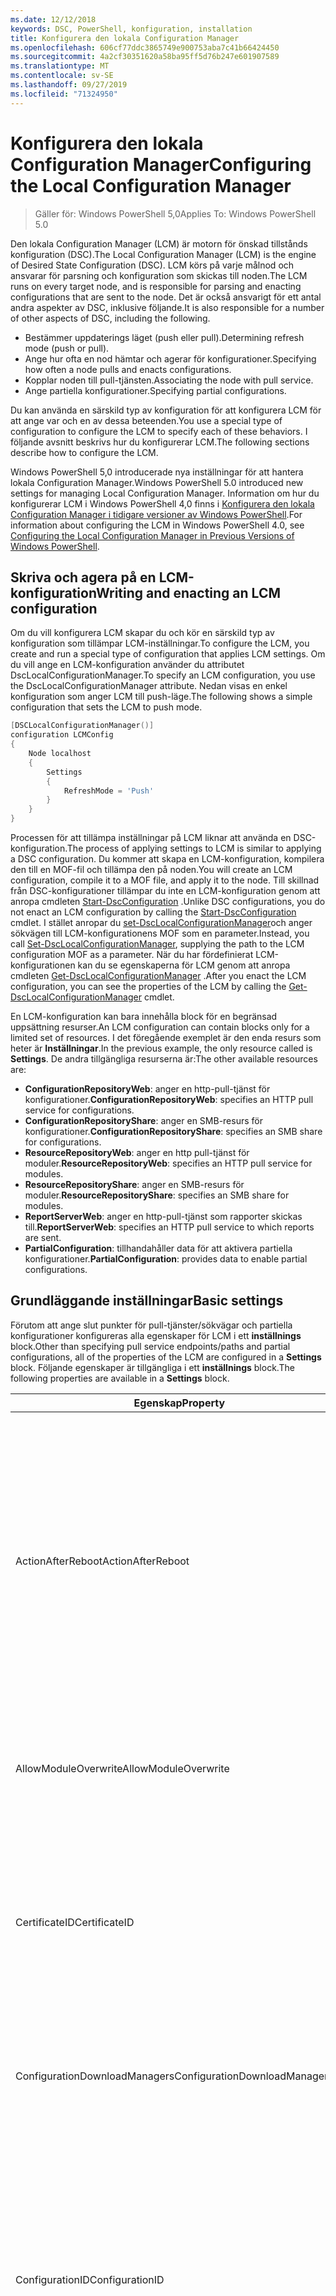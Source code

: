 ```yaml
---
ms.date: 12/12/2018
keywords: DSC, PowerShell, konfiguration, installation
title: Konfigurera den lokala Configuration Manager
ms.openlocfilehash: 606cf77ddc3865749e900753aba7c41b66424450
ms.sourcegitcommit: 4a2cf30351620a58ba95ff5d76b247e601907589
ms.translationtype: MT
ms.contentlocale: sv-SE
ms.lasthandoff: 09/27/2019
ms.locfileid: "71324950"
---
```

# <a name="configuring-the-local-configuration-manager"></a><span data-ttu-id="8f32c-103">Konfigurera den lokala Configuration Manager</span><span class="sxs-lookup"><span data-stu-id="8f32c-103">Configuring the Local Configuration Manager</span></span>

> <span data-ttu-id="8f32c-104">Gäller för: Windows PowerShell 5,0</span><span class="sxs-lookup"><span data-stu-id="8f32c-104">Applies To: Windows PowerShell 5.0</span></span>

<span data-ttu-id="8f32c-105">Den lokala Configuration Manager (LCM) är motorn för önskad tillstånds konfiguration (DSC).</span><span class="sxs-lookup"><span data-stu-id="8f32c-105">The Local Configuration Manager (LCM) is the engine of Desired State Configuration (DSC).</span></span>
<span data-ttu-id="8f32c-106">LCM körs på varje målnod och ansvarar för parsning och konfiguration som skickas till noden.</span><span class="sxs-lookup"><span data-stu-id="8f32c-106">The LCM runs on every target node, and is responsible for parsing and enacting configurations that are sent to the node.</span></span>
<span data-ttu-id="8f32c-107">Det är också ansvarigt för ett antal andra aspekter av DSC, inklusive följande.</span><span class="sxs-lookup"><span data-stu-id="8f32c-107">It is also responsible for a number of other aspects of DSC, including the following.</span></span>

- <span data-ttu-id="8f32c-108">Bestämmer uppdaterings läget (push eller pull).</span><span class="sxs-lookup"><span data-stu-id="8f32c-108">Determining refresh mode (push or pull).</span></span>
- <span data-ttu-id="8f32c-109">Ange hur ofta en nod hämtar och agerar för konfigurationer.</span><span class="sxs-lookup"><span data-stu-id="8f32c-109">Specifying how often a node pulls and enacts configurations.</span></span>
- <span data-ttu-id="8f32c-110">Kopplar noden till pull-tjänsten.</span><span class="sxs-lookup"><span data-stu-id="8f32c-110">Associating the node with pull service.</span></span>
- <span data-ttu-id="8f32c-111">Ange partiella konfigurationer.</span><span class="sxs-lookup"><span data-stu-id="8f32c-111">Specifying partial configurations.</span></span>

<span data-ttu-id="8f32c-112">Du kan använda en särskild typ av konfiguration för att konfigurera LCM för att ange var och en av dessa beteenden.</span><span class="sxs-lookup"><span data-stu-id="8f32c-112">You use a special type of configuration to configure the LCM to specify each of these behaviors.</span></span>
<span data-ttu-id="8f32c-113">I följande avsnitt beskrivs hur du konfigurerar LCM.</span><span class="sxs-lookup"><span data-stu-id="8f32c-113">The following sections describe how to configure the LCM.</span></span>

<span data-ttu-id="8f32c-114">Windows PowerShell 5,0 introducerade nya inställningar för att hantera lokala Configuration Manager.</span><span class="sxs-lookup"><span data-stu-id="8f32c-114">Windows PowerShell 5.0 introduced new settings for managing Local Configuration Manager.</span></span>
<span data-ttu-id="8f32c-115">Information om hur du konfigurerar LCM i Windows PowerShell 4,0 finns i [Konfigurera den lokala Configuration Manager i tidigare versioner av Windows PowerShell](metaconfig4.md).</span><span class="sxs-lookup"><span data-stu-id="8f32c-115">For information about configuring the LCM in Windows PowerShell 4.0, see [Configuring the Local Configuration Manager in Previous Versions of Windows PowerShell](metaconfig4.md).</span></span>

## <a name="writing-and-enacting-an-lcm-configuration"></a><span data-ttu-id="8f32c-116">Skriva och agera på en LCM-konfiguration</span><span class="sxs-lookup"><span data-stu-id="8f32c-116">Writing and enacting an LCM configuration</span></span>

<span data-ttu-id="8f32c-117">Om du vill konfigurera LCM skapar du och kör en särskild typ av konfiguration som tillämpar LCM-inställningar.</span><span class="sxs-lookup"><span data-stu-id="8f32c-117">To configure the LCM, you create and run a special type of configuration that applies LCM settings.</span></span>
<span data-ttu-id="8f32c-118">Om du vill ange en LCM-konfiguration använder du attributet DscLocalConfigurationManager.</span><span class="sxs-lookup"><span data-stu-id="8f32c-118">To specify an LCM configuration, you use the DscLocalConfigurationManager attribute.</span></span>
<span data-ttu-id="8f32c-119">Nedan visas en enkel konfiguration som anger LCM till push-läge.</span><span class="sxs-lookup"><span data-stu-id="8f32c-119">The following shows a simple configuration that sets the LCM to push mode.</span></span>

```powershell
[DSCLocalConfigurationManager()]
configuration LCMConfig
{
    Node localhost
    {
        Settings
        {
            RefreshMode = 'Push'
        }
    }
}
```

<span data-ttu-id="8f32c-120">Processen för att tillämpa inställningar på LCM liknar att använda en DSC-konfiguration.</span><span class="sxs-lookup"><span data-stu-id="8f32c-120">The process of applying settings to LCM is similar to applying a DSC configuration.</span></span>
<span data-ttu-id="8f32c-121">Du kommer att skapa en LCM-konfiguration, kompilera den till en MOF-fil och tillämpa den på noden.</span><span class="sxs-lookup"><span data-stu-id="8f32c-121">You will create an LCM configuration, compile it to a MOF file, and apply it to the node.</span></span>
<span data-ttu-id="8f32c-122">Till skillnad från DSC-konfigurationer tillämpar du inte en LCM-konfiguration genom att anropa cmdleten [Start-DscConfiguration](/powershell/module/psdesiredstateconfiguration/start-dscconfiguration) .</span><span class="sxs-lookup"><span data-stu-id="8f32c-122">Unlike DSC configurations, you do not enact an LCM configuration by calling the [Start-DscConfiguration](/powershell/module/psdesiredstateconfiguration/start-dscconfiguration) cmdlet.</span></span>
<span data-ttu-id="8f32c-123">I stället anropar du [set-DscLocalConfigurationManager](/powershell/module/PSDesiredStateConfiguration/Set-DscLocalConfigurationManager)och anger sökvägen till LCM-konfigurationens MOF som en parameter.</span><span class="sxs-lookup"><span data-stu-id="8f32c-123">Instead, you call [Set-DscLocalConfigurationManager](/powershell/module/PSDesiredStateConfiguration/Set-DscLocalConfigurationManager), supplying the path to the LCM configuration MOF as a parameter.</span></span>
<span data-ttu-id="8f32c-124">När du har fördefinierat LCM-konfigurationen kan du se egenskaperna för LCM genom att anropa cmdleten [Get-DscLocalConfigurationManager](/powershell/module/PSDesiredStateConfiguration/Get-DscLocalConfigurationManager) .</span><span class="sxs-lookup"><span data-stu-id="8f32c-124">After you enact the LCM configuration, you can see the properties of the LCM by calling the [Get-DscLocalConfigurationManager](/powershell/module/PSDesiredStateConfiguration/Get-DscLocalConfigurationManager) cmdlet.</span></span>

<span data-ttu-id="8f32c-125">En LCM-konfiguration kan bara innehålla block för en begränsad uppsättning resurser.</span><span class="sxs-lookup"><span data-stu-id="8f32c-125">An LCM configuration can contain blocks only for a limited set of resources.</span></span>
<span data-ttu-id="8f32c-126">I det föregående exemplet är den enda resurs som heter är **Inställningar**.</span><span class="sxs-lookup"><span data-stu-id="8f32c-126">In the previous example, the only resource called is **Settings**.</span></span>
<span data-ttu-id="8f32c-127">De andra tillgängliga resurserna är:</span><span class="sxs-lookup"><span data-stu-id="8f32c-127">The other available resources are:</span></span>

* <span data-ttu-id="8f32c-128">**ConfigurationRepositoryWeb**: anger en http-pull-tjänst för konfigurationer.</span><span class="sxs-lookup"><span data-stu-id="8f32c-128">**ConfigurationRepositoryWeb**: specifies an HTTP pull service for configurations.</span></span>
* <span data-ttu-id="8f32c-129">**ConfigurationRepositoryShare**: anger en SMB-resurs för konfigurationer.</span><span class="sxs-lookup"><span data-stu-id="8f32c-129">**ConfigurationRepositoryShare**: specifies an SMB share for configurations.</span></span>
* <span data-ttu-id="8f32c-130">**ResourceRepositoryWeb**: anger en http pull-tjänst för moduler.</span><span class="sxs-lookup"><span data-stu-id="8f32c-130">**ResourceRepositoryWeb**: specifies an HTTP pull service for modules.</span></span>
* <span data-ttu-id="8f32c-131">**ResourceRepositoryShare**: anger en SMB-resurs för moduler.</span><span class="sxs-lookup"><span data-stu-id="8f32c-131">**ResourceRepositoryShare**: specifies an SMB share for modules.</span></span>
* <span data-ttu-id="8f32c-132">**ReportServerWeb**: anger en http-pull-tjänst som rapporter skickas till.</span><span class="sxs-lookup"><span data-stu-id="8f32c-132">**ReportServerWeb**: specifies an HTTP pull service to which reports are sent.</span></span>
* <span data-ttu-id="8f32c-133">**PartialConfiguration**: tillhandahåller data för att aktivera partiella konfigurationer.</span><span class="sxs-lookup"><span data-stu-id="8f32c-133">**PartialConfiguration**: provides data to enable partial configurations.</span></span>

## <a name="basic-settings"></a><span data-ttu-id="8f32c-134">Grundläggande inställningar</span><span class="sxs-lookup"><span data-stu-id="8f32c-134">Basic settings</span></span>

<span data-ttu-id="8f32c-135">Förutom att ange slut punkter för pull-tjänster/sökvägar och partiella konfigurationer konfigureras alla egenskaper för LCM i ett **inställnings** block.</span><span class="sxs-lookup"><span data-stu-id="8f32c-135">Other than specifying pull service endpoints/paths and partial configurations, all of the properties of the LCM are configured in a **Settings** block.</span></span>
<span data-ttu-id="8f32c-136">Följande egenskaper är tillgängliga i ett **inställnings** block.</span><span class="sxs-lookup"><span data-stu-id="8f32c-136">The following properties are available in a **Settings** block.</span></span>

|  <span data-ttu-id="8f32c-137">Egenskap</span><span class="sxs-lookup"><span data-stu-id="8f32c-137">Property</span></span>  |  <span data-ttu-id="8f32c-138">Type</span><span class="sxs-lookup"><span data-stu-id="8f32c-138">Type</span></span>  |  <span data-ttu-id="8f32c-139">Beskrivning</span><span class="sxs-lookup"><span data-stu-id="8f32c-139">Description</span></span>   |
|----------- |------- |--------------- |
| <span data-ttu-id="8f32c-140">ActionAfterReboot</span><span class="sxs-lookup"><span data-stu-id="8f32c-140">ActionAfterReboot</span></span>| <span data-ttu-id="8f32c-141">sträng</span><span class="sxs-lookup"><span data-stu-id="8f32c-141">string</span></span>| <span data-ttu-id="8f32c-142">Anger vad som händer efter en omstart under tillämpning av en konfiguration.</span><span class="sxs-lookup"><span data-stu-id="8f32c-142">Specifies what happens after a reboot during the application of a configuration.</span></span> <span data-ttu-id="8f32c-143">De möjliga värdena är __"ContinueConfiguration"__ och __"StopConfiguration"__ .</span><span class="sxs-lookup"><span data-stu-id="8f32c-143">The possible values are __"ContinueConfiguration"__ and __"StopConfiguration"__.</span></span> <ul><li> <span data-ttu-id="8f32c-144">__ContinueConfiguration__: Fortsätt att använda den aktuella konfigurationen efter omstart av datorn.</span><span class="sxs-lookup"><span data-stu-id="8f32c-144">__ContinueConfiguration__: Continue applying the current configuration after machine reboot.</span></span> <span data-ttu-id="8f32c-145">Detta är standardvärdet</span><span class="sxs-lookup"><span data-stu-id="8f32c-145">This is the default value</span></span></li><li><span data-ttu-id="8f32c-146">__StopConfiguration__: Stoppa den aktuella konfigurationen efter omstart av datorn.</span><span class="sxs-lookup"><span data-stu-id="8f32c-146">__StopConfiguration__: Stop the current configuration after machine reboot.</span></span></li></ul>|
| <span data-ttu-id="8f32c-147">AllowModuleOverwrite</span><span class="sxs-lookup"><span data-stu-id="8f32c-147">AllowModuleOverwrite</span></span>| <span data-ttu-id="8f32c-148">booleska</span><span class="sxs-lookup"><span data-stu-id="8f32c-148">bool</span></span>| <span data-ttu-id="8f32c-149">__$True__ om nya konfigurationer som hämtats från pull-tjänsten tillåts skriva över de gamla på målnoden.</span><span class="sxs-lookup"><span data-stu-id="8f32c-149">__$TRUE__ if new configurations downloaded from the pull service are allowed to overwrite the old ones on the target node.</span></span> <span data-ttu-id="8f32c-150">Annars $FALSE.</span><span class="sxs-lookup"><span data-stu-id="8f32c-150">Otherwise, $FALSE.</span></span>|
| <span data-ttu-id="8f32c-151">CertificateID</span><span class="sxs-lookup"><span data-stu-id="8f32c-151">CertificateID</span></span>| <span data-ttu-id="8f32c-152">sträng</span><span class="sxs-lookup"><span data-stu-id="8f32c-152">string</span></span>| <span data-ttu-id="8f32c-153">Tumavtryck för ett certifikat som används för att skydda autentiseringsuppgifter som skickas i en konfiguration.</span><span class="sxs-lookup"><span data-stu-id="8f32c-153">The thumbprint of a certificate used to secure credentials passed in a configuration.</span></span> <span data-ttu-id="8f32c-154">Mer information finns i [vill du skydda autentiseringsuppgifter i Windows PowerShell Desired State Configuration](https://blogs.msdn.com/b/powershell/archive/2014/01/31/want-to-secure-credentials-in-windows-powershell-desired-state-configuration.aspx)?.</span><span class="sxs-lookup"><span data-stu-id="8f32c-154">For more information see [Want to secure credentials in Windows PowerShell Desired State Configuration](https://blogs.msdn.com/b/powershell/archive/2014/01/31/want-to-secure-credentials-in-windows-powershell-desired-state-configuration.aspx)?.</span></span> <br> <span data-ttu-id="8f32c-155">__Obs!__ detta hanteras automatiskt om du använder Azure Automation DSC-pull.</span><span class="sxs-lookup"><span data-stu-id="8f32c-155">__Note:__ this is managed automatically if using Azure Automation DSC pull service.</span></span>|
| <span data-ttu-id="8f32c-156">ConfigurationDownloadManagers</span><span class="sxs-lookup"><span data-stu-id="8f32c-156">ConfigurationDownloadManagers</span></span>| <span data-ttu-id="8f32c-157">CimInstance []</span><span class="sxs-lookup"><span data-stu-id="8f32c-157">CimInstance[]</span></span>| <span data-ttu-id="8f32c-158">Föråldrad.</span><span class="sxs-lookup"><span data-stu-id="8f32c-158">Obsolete.</span></span> <span data-ttu-id="8f32c-159">Använd __ConfigurationRepositoryWeb__ -och __ConfigurationRepositoryShare__ -block för att definiera slut punkter för konfigurations-pull-tjänster.</span><span class="sxs-lookup"><span data-stu-id="8f32c-159">Use __ConfigurationRepositoryWeb__ and __ConfigurationRepositoryShare__ blocks to define configuration pull service endpoints.</span></span>|
| <span data-ttu-id="8f32c-160">ConfigurationID</span><span class="sxs-lookup"><span data-stu-id="8f32c-160">ConfigurationID</span></span>| <span data-ttu-id="8f32c-161">sträng</span><span class="sxs-lookup"><span data-stu-id="8f32c-161">string</span></span>| <span data-ttu-id="8f32c-162">För bakåtkompatibilitet med äldre hämtnings tjänst versioner.</span><span class="sxs-lookup"><span data-stu-id="8f32c-162">For backwards compatibility with older pull service versions.</span></span> <span data-ttu-id="8f32c-163">Ett GUID som identifierar konfigurations filen som ska hämtas från en pull-tjänst.</span><span class="sxs-lookup"><span data-stu-id="8f32c-163">A GUID that identifies the configuration file to get from a pull service.</span></span> <span data-ttu-id="8f32c-164">Noden hämtar konfigurationer i pull-tjänsten om namnet på konfigurations-MOF: en heter ConfigurationID. mof.</span><span class="sxs-lookup"><span data-stu-id="8f32c-164">The node will pull configurations on the pull service if the name of the configuration MOF is named ConfigurationID.mof.</span></span><br> <span data-ttu-id="8f32c-165">__Obs:__ Om du ställer in den här egenskapen fungerar inte att registrera noden med en pull-tjänst genom att använda __RegistrationKey__ .</span><span class="sxs-lookup"><span data-stu-id="8f32c-165">__Note:__ If you set this property, registering the node with a pull service by using __RegistrationKey__ does not work.</span></span> <span data-ttu-id="8f32c-166">Mer information finns i [Konfigurera en pull-klient med konfigurations namn](../pull-server/pullClientConfigNames.md).</span><span class="sxs-lookup"><span data-stu-id="8f32c-166">For more information, see [Setting up a pull client with configuration names](../pull-server/pullClientConfigNames.md).</span></span>|
| <span data-ttu-id="8f32c-167">ConfigurationMode</span><span class="sxs-lookup"><span data-stu-id="8f32c-167">ConfigurationMode</span></span>| <span data-ttu-id="8f32c-168">sträng</span><span class="sxs-lookup"><span data-stu-id="8f32c-168">string</span></span> | <span data-ttu-id="8f32c-169">Anger hur LCM faktiskt tillämpar konfigurationen på målnoden.</span><span class="sxs-lookup"><span data-stu-id="8f32c-169">Specifies how the LCM actually applies the configuration to the target nodes.</span></span> <span data-ttu-id="8f32c-170">Möjliga värden är __"ApplyOnly"__ , __"ApplyAndMonitor"__ och __"ApplyAndAutoCorrect"__ .</span><span class="sxs-lookup"><span data-stu-id="8f32c-170">Possible values are __"ApplyOnly"__,__"ApplyAndMonitor"__, and __"ApplyAndAutoCorrect"__.</span></span> <ul><li><span data-ttu-id="8f32c-171">__ApplyOnly__: DSC tillämpar konfigurationen och gör ingenting ytterligare om inte en ny konfiguration skickas till målnoden eller när en ny konfiguration hämtas från en tjänst.</span><span class="sxs-lookup"><span data-stu-id="8f32c-171">__ApplyOnly__: DSC applies the configuration and does nothing further unless a new configuration is pushed to the target node or when a new configuration is pulled from a service.</span></span> <span data-ttu-id="8f32c-172">Efter första tillämpning av en ny konfiguration söker DSC inte efter avvikelse från ett tidigare konfigurerat tillstånd.</span><span class="sxs-lookup"><span data-stu-id="8f32c-172">After initial application of a new configuration, DSC does not check for drift from a previously configured state.</span></span> <span data-ttu-id="8f32c-173">Observera att DSC försöker tillämpa konfigurationen tills den har slutförts innan __ApplyOnly__ börjar gälla.</span><span class="sxs-lookup"><span data-stu-id="8f32c-173">Note that DSC will attempt to apply the configuration until it is successful before __ApplyOnly__ takes effect.</span></span> </li><li> <span data-ttu-id="8f32c-174">__ApplyAndMonitor__: Detta är standardvärdet.</span><span class="sxs-lookup"><span data-stu-id="8f32c-174">__ApplyAndMonitor__: This is the default value.</span></span> <span data-ttu-id="8f32c-175">LCM använder alla nya konfigurationer.</span><span class="sxs-lookup"><span data-stu-id="8f32c-175">The LCM applies any new configurations.</span></span> <span data-ttu-id="8f32c-176">Efter den första körningen av en ny konfiguration, om mål-noden går från det önskade läget, rapporterar DSC den avvikelsen i loggarna.</span><span class="sxs-lookup"><span data-stu-id="8f32c-176">After initial application of a new configuration, if the target node drifts from the desired state, DSC reports the discrepancy in logs.</span></span> <span data-ttu-id="8f32c-177">Observera att DSC försöker tillämpa konfigurationen tills den har slutförts innan __ApplyAndMonitor__ börjar gälla.</span><span class="sxs-lookup"><span data-stu-id="8f32c-177">Note that DSC will attempt to apply the configuration until it is successful before __ApplyAndMonitor__ takes effect.</span></span></li><li><span data-ttu-id="8f32c-178">__ApplyAndAutoCorrect__: DSC använder alla nya konfigurationer.</span><span class="sxs-lookup"><span data-stu-id="8f32c-178">__ApplyAndAutoCorrect__: DSC applies any new configurations.</span></span> <span data-ttu-id="8f32c-179">Efter den första tillämpningen av en ny konfiguration, om mål noden går från det önskade läget, rapporterar DSC den avvikelsen i loggarna och tillämpar sedan den aktuella konfigurationen igen.</span><span class="sxs-lookup"><span data-stu-id="8f32c-179">After initial application of a new configuration, if the target node drifts from the desired state, DSC reports the discrepancy in logs, and then re-applies the current configuration.</span></span></li></ul>|
| <span data-ttu-id="8f32c-180">ConfigurationModeFrequencyMins</span><span class="sxs-lookup"><span data-stu-id="8f32c-180">ConfigurationModeFrequencyMins</span></span>| <span data-ttu-id="8f32c-181">UInt32</span><span class="sxs-lookup"><span data-stu-id="8f32c-181">UInt32</span></span>| <span data-ttu-id="8f32c-182">Hur ofta, i minuter, är den aktuella konfigurationen markerad och tillämpas.</span><span class="sxs-lookup"><span data-stu-id="8f32c-182">How often, in minutes, the current configuration is checked and applied.</span></span> <span data-ttu-id="8f32c-183">Den här egenskapen ignoreras om egenskapen ConfigurationMode är inställd på ApplyOnly.</span><span class="sxs-lookup"><span data-stu-id="8f32c-183">This property is ignored if the ConfigurationMode property is set to ApplyOnly.</span></span> <span data-ttu-id="8f32c-184">Standardvärdet är 15.</span><span class="sxs-lookup"><span data-stu-id="8f32c-184">The default value is 15.</span></span>|
| <span data-ttu-id="8f32c-185">DebugMode</span><span class="sxs-lookup"><span data-stu-id="8f32c-185">DebugMode</span></span>| <span data-ttu-id="8f32c-186">sträng</span><span class="sxs-lookup"><span data-stu-id="8f32c-186">string</span></span>| <span data-ttu-id="8f32c-187">Möjliga värden är __none__, __ForceModuleImport__och __all__.</span><span class="sxs-lookup"><span data-stu-id="8f32c-187">Possible values are __None__, __ForceModuleImport__, and __All__.</span></span> <ul><li><span data-ttu-id="8f32c-188">Ange till __ingen__ om du vill använda cachelagrade resurser.</span><span class="sxs-lookup"><span data-stu-id="8f32c-188">Set to __None__ to use cached resources.</span></span> <span data-ttu-id="8f32c-189">Detta är standardinställningen och ska användas i produktions scenarier.</span><span class="sxs-lookup"><span data-stu-id="8f32c-189">This is the default and should be used in production scenarios.</span></span></li><li><span data-ttu-id="8f32c-190">Inställningen till __ForceModuleImport__, gör att LCM kan läsa in alla DSC-resursprogram på nytt, även om de tidigare har lästs in och cachelagrats.</span><span class="sxs-lookup"><span data-stu-id="8f32c-190">Setting to __ForceModuleImport__, causes the LCM to reload any DSC resource modules, even if they have been previously loaded and cached.</span></span> <span data-ttu-id="8f32c-191">Detta påverkar prestandan för DSC-åtgärder eftersom varje modul läses in på nytt vid användning.</span><span class="sxs-lookup"><span data-stu-id="8f32c-191">This impacts the performance of DSC operations as each module is reloaded on use.</span></span> <span data-ttu-id="8f32c-192">Normalt använder du det här värdet vid fel sökning av en resurs</span><span class="sxs-lookup"><span data-stu-id="8f32c-192">Typically you would use this value while debugging a resource</span></span></li><li><span data-ttu-id="8f32c-193">I den här versionen är __alla__ samma som __ForceModuleImport__</span><span class="sxs-lookup"><span data-stu-id="8f32c-193">In this release, __All__ is same as __ForceModuleImport__</span></span></li></ul> |
| <span data-ttu-id="8f32c-194">RebootNodeIfNeeded</span><span class="sxs-lookup"><span data-stu-id="8f32c-194">RebootNodeIfNeeded</span></span>| <span data-ttu-id="8f32c-195">booleska</span><span class="sxs-lookup"><span data-stu-id="8f32c-195">bool</span></span>| <span data-ttu-id="8f32c-196">Ange det här `$true` för att tillåta resurser att starta om noden `$global:DSCMachineStatus` med hjälp av flaggan.</span><span class="sxs-lookup"><span data-stu-id="8f32c-196">Set this to `$true` to allow resources to reboot the Node using the `$global:DSCMachineStatus` flag.</span></span> <span data-ttu-id="8f32c-197">Annars måste du starta om noden manuellt för alla konfigurationer som kräver det.</span><span class="sxs-lookup"><span data-stu-id="8f32c-197">Otherwise, you will have to manually reboot the node for any configuration that requires it.</span></span> <span data-ttu-id="8f32c-198">Standardvärdet är `$false`.</span><span class="sxs-lookup"><span data-stu-id="8f32c-198">The default value is `$false`.</span></span> <span data-ttu-id="8f32c-199">Om du vill använda den här inställningen när ett villkor för omstart utförs av något annat än DSC (till exempel Windows Installer) kombinerar du den här inställningen med __PendingReboot__ -resursen i [ComputerManagementDsc](https://github.com/PowerShell/ComputerManagementDsc) -modulen.</span><span class="sxs-lookup"><span data-stu-id="8f32c-199">To use this setting when a reboot condition is enacted by something other than DSC (such as Windows Installer), combine this setting with the __PendingReboot__ resource in the [ComputerManagementDsc](https://github.com/PowerShell/ComputerManagementDsc) module.</span></span>|
| <span data-ttu-id="8f32c-200">RefreshMode</span><span class="sxs-lookup"><span data-stu-id="8f32c-200">RefreshMode</span></span>| <span data-ttu-id="8f32c-201">sträng</span><span class="sxs-lookup"><span data-stu-id="8f32c-201">string</span></span>| <span data-ttu-id="8f32c-202">Anger hur LCM hämtar konfigurationer.</span><span class="sxs-lookup"><span data-stu-id="8f32c-202">Specifies how the LCM gets configurations.</span></span> <span data-ttu-id="8f32c-203">De möjliga värdena är __"Disabled"__ , __"push"__ och __"pull"__ .</span><span class="sxs-lookup"><span data-stu-id="8f32c-203">The possible values are __"Disabled"__, __"Push"__, and __"Pull"__.</span></span> <ul><li><span data-ttu-id="8f32c-204">__Inaktive rad__: DSC-konfigurationer har inaktiverats för den här noden.</span><span class="sxs-lookup"><span data-stu-id="8f32c-204">__Disabled__: DSC configurations are disabled for this node.</span></span></li><li> <span data-ttu-id="8f32c-205">__Push__: Konfigurationer initieras genom att anropa cmdleten [Start-DscConfiguration](/powershell/module/psdesiredstateconfiguration/start-dscconfiguration) .</span><span class="sxs-lookup"><span data-stu-id="8f32c-205">__Push__: Configurations are initiated by calling the [Start-DscConfiguration](/powershell/module/psdesiredstateconfiguration/start-dscconfiguration) cmdlet.</span></span> <span data-ttu-id="8f32c-206">Konfigurationen tillämpas omedelbart på noden.</span><span class="sxs-lookup"><span data-stu-id="8f32c-206">The configuration is applied immediately to the node.</span></span> <span data-ttu-id="8f32c-207">Detta är standardvärdet.</span><span class="sxs-lookup"><span data-stu-id="8f32c-207">This is the default value.</span></span></li><li><span data-ttu-id="8f32c-208">__Listruta__ Noden är konfigurerad för att regelbundet söka efter konfigurationer från en pull-tjänst eller SMB-sökväg.</span><span class="sxs-lookup"><span data-stu-id="8f32c-208">__Pull:__ The node is configured to regularly check for configurations from a pull service or SMB path.</span></span> <span data-ttu-id="8f32c-209">Om den här egenskapen är inställd på __Hämta__måste du ange en http-sökväg (tjänst) eller en SMB-sökväg (resurs) i ett __ConfigurationRepositoryWeb__ -eller __ConfigurationRepositoryShare__ -block.</span><span class="sxs-lookup"><span data-stu-id="8f32c-209">If this property is set to __Pull__, you must specify an HTTP (service) or SMB (share) path in a __ConfigurationRepositoryWeb__ or __ConfigurationRepositoryShare__ block.</span></span></li></ul>|
| <span data-ttu-id="8f32c-210">RefreshFrequencyMins</span><span class="sxs-lookup"><span data-stu-id="8f32c-210">RefreshFrequencyMins</span></span>| <span data-ttu-id="8f32c-211">Uint32</span><span class="sxs-lookup"><span data-stu-id="8f32c-211">Uint32</span></span>| <span data-ttu-id="8f32c-212">Det tidsintervall, i minuter, då LCM kontrollerar en pull-tjänst för att hämta uppdaterade konfigurationer.</span><span class="sxs-lookup"><span data-stu-id="8f32c-212">The time interval, in minutes, at which the LCM checks a pull service to get updated configurations.</span></span> <span data-ttu-id="8f32c-213">Värdet ignoreras om LCM inte har kon figurer ATS i pull-läge.</span><span class="sxs-lookup"><span data-stu-id="8f32c-213">This value is ignored if the LCM is not configured in pull mode.</span></span> <span data-ttu-id="8f32c-214">Standardvärdet är 30.</span><span class="sxs-lookup"><span data-stu-id="8f32c-214">The default value is 30.</span></span>|
| <span data-ttu-id="8f32c-215">ReportManagers</span><span class="sxs-lookup"><span data-stu-id="8f32c-215">ReportManagers</span></span>| <span data-ttu-id="8f32c-216">CimInstance []</span><span class="sxs-lookup"><span data-stu-id="8f32c-216">CimInstance[]</span></span>| <span data-ttu-id="8f32c-217">Föråldrad.</span><span class="sxs-lookup"><span data-stu-id="8f32c-217">Obsolete.</span></span> <span data-ttu-id="8f32c-218">Använd __ReportServerWeb__ -block för att definiera en slut punkt för att skicka rapporterings data till en pull-tjänst.</span><span class="sxs-lookup"><span data-stu-id="8f32c-218">Use __ReportServerWeb__ blocks to define an endpoint to send reporting data to a pull service.</span></span>|
| <span data-ttu-id="8f32c-219">ResourceModuleManagers</span><span class="sxs-lookup"><span data-stu-id="8f32c-219">ResourceModuleManagers</span></span>| <span data-ttu-id="8f32c-220">CimInstance []</span><span class="sxs-lookup"><span data-stu-id="8f32c-220">CimInstance[]</span></span>| <span data-ttu-id="8f32c-221">Föråldrad.</span><span class="sxs-lookup"><span data-stu-id="8f32c-221">Obsolete.</span></span> <span data-ttu-id="8f32c-222">Använd __ResourceRepositoryWeb__ -och __ResourceRepositoryShare__ -block för att definiera http-slutpunkter för pull-tjänster respektive SMB-sökvägar.</span><span class="sxs-lookup"><span data-stu-id="8f32c-222">Use __ResourceRepositoryWeb__ and __ResourceRepositoryShare__ blocks to define pull service HTTP endpoints or SMB paths, respectively.</span></span>|
| <span data-ttu-id="8f32c-223">PartialConfigurations</span><span class="sxs-lookup"><span data-stu-id="8f32c-223">PartialConfigurations</span></span>| <span data-ttu-id="8f32c-224">CimInstance</span><span class="sxs-lookup"><span data-stu-id="8f32c-224">CimInstance</span></span>| <span data-ttu-id="8f32c-225">Inte implementerad.</span><span class="sxs-lookup"><span data-stu-id="8f32c-225">Not implemented.</span></span> <span data-ttu-id="8f32c-226">Använd inte.</span><span class="sxs-lookup"><span data-stu-id="8f32c-226">Do not use.</span></span>|
| <span data-ttu-id="8f32c-227">StatusRetentionTimeInDays</span><span class="sxs-lookup"><span data-stu-id="8f32c-227">StatusRetentionTimeInDays</span></span> | <span data-ttu-id="8f32c-228">UInt32</span><span class="sxs-lookup"><span data-stu-id="8f32c-228">UInt32</span></span>| <span data-ttu-id="8f32c-229">Antalet dagar som LCM behåller statusen för den aktuella konfigurationen.</span><span class="sxs-lookup"><span data-stu-id="8f32c-229">The number of days the LCM keeps the status of the current configuration.</span></span>|

> [!NOTE]
> <span data-ttu-id="8f32c-230">LCM startar **ConfigurationModeFrequencyMins** -cykeln baserat på:</span><span class="sxs-lookup"><span data-stu-id="8f32c-230">The LCM starts the **ConfigurationModeFrequencyMins** cycle based on:</span></span>
>
> - <span data-ttu-id="8f32c-231">En ny Metaconfig tillämpas med hjälp av`Set-DscLocalConfigurationManager`</span><span class="sxs-lookup"><span data-stu-id="8f32c-231">A new metaconfig is applied using `Set-DscLocalConfigurationManager`</span></span>
> - <span data-ttu-id="8f32c-232">Omstart av datorn</span><span class="sxs-lookup"><span data-stu-id="8f32c-232">A machine restart</span></span>
>
> <span data-ttu-id="8f32c-233">För alla villkor där timer-processen upplever en krasch, kommer den att identifieras inom 30 sekunder och cykeln startas om.</span><span class="sxs-lookup"><span data-stu-id="8f32c-233">For any condition where the timer process experiences a crash, that will be detected within 30 seconds and the cycle will be restarted.</span></span>
> <span data-ttu-id="8f32c-234">En samtidig åtgärd kan fördröja cykeln från att startas, om den här åtgärdens varaktighet överskrider den konfigurerade cykel frekvensen, kommer nästa timer inte att starta.</span><span class="sxs-lookup"><span data-stu-id="8f32c-234">A concurrent operation could delay the cycle from being started, if the duration of this operation exceeds the configured cycle frequency, the next timer will not start.</span></span>
>
> <span data-ttu-id="8f32c-235">Metaconfig konfigureras till exempel med en frekvens på 15 minuter och hämtning sker vid T1.</span><span class="sxs-lookup"><span data-stu-id="8f32c-235">Example, the metaconfig is configured at a 15 minute pull frequency and a pull occurs at T1.</span></span>  <span data-ttu-id="8f32c-236">Noden slutförs inte i 16 minuter.</span><span class="sxs-lookup"><span data-stu-id="8f32c-236">The Node does not finish work for 16 minutes.</span></span>  <span data-ttu-id="8f32c-237">Den första 15 minuters cykeln ignoreras och nästa hämtning sker vid T1 + 15 + 15.</span><span class="sxs-lookup"><span data-stu-id="8f32c-237">The first 15 minute cycle is ignored, and next pull will happen at T1+15+15.</span></span>

## <a name="pull-service"></a><span data-ttu-id="8f32c-238">Pull-tjänst</span><span class="sxs-lookup"><span data-stu-id="8f32c-238">Pull service</span></span>

<span data-ttu-id="8f32c-239">LCM-konfigurationen stöder definition av följande typer av pull service-slutpunkter:</span><span class="sxs-lookup"><span data-stu-id="8f32c-239">LCM configuration supports defining the following types of pull service endpoints:</span></span>

- <span data-ttu-id="8f32c-240">**Konfigurations Server**: En lagrings plats för DSC-konfigurationer.</span><span class="sxs-lookup"><span data-stu-id="8f32c-240">**Configuration server**: A repository for DSC configurations.</span></span> <span data-ttu-id="8f32c-241">Definiera konfigurations servrar med hjälp av **ConfigurationRepositoryWeb** (för webbaserade servrar) och **ConfigurationRepositoryShare** -block (för SMB-baserade servrar).</span><span class="sxs-lookup"><span data-stu-id="8f32c-241">Define configuration servers by using **ConfigurationRepositoryWeb** (for web-based servers) and **ConfigurationRepositoryShare** (for SMB-based servers) blocks.</span></span>
- <span data-ttu-id="8f32c-242">**Resurs Server**: En lagrings plats för DSC-resurser, paketerade som PowerShell-moduler.</span><span class="sxs-lookup"><span data-stu-id="8f32c-242">**Resource server**: A repository for DSC resources, packaged as PowerShell modules.</span></span> <span data-ttu-id="8f32c-243">Definiera resurs servrar genom att använda **ResourceRepositoryWeb** (för webbaserade servrar) och **ResourceRepositoryShare** -block (för SMB-baserade servrar).</span><span class="sxs-lookup"><span data-stu-id="8f32c-243">Define resource servers by using **ResourceRepositoryWeb** (for web-based servers) and **ResourceRepositoryShare** (for SMB-based servers) blocks.</span></span>
- <span data-ttu-id="8f32c-244">**Rapport Server**: En tjänst som DSC skickar rapport data till.</span><span class="sxs-lookup"><span data-stu-id="8f32c-244">**Report server**: A service that DSC sends report data to.</span></span> <span data-ttu-id="8f32c-245">Definiera rapport servrar genom att använda **ReportServerWeb** -block.</span><span class="sxs-lookup"><span data-stu-id="8f32c-245">Define report servers by using **ReportServerWeb** blocks.</span></span> <span data-ttu-id="8f32c-246">En rapport Server måste vara en webb tjänst.</span><span class="sxs-lookup"><span data-stu-id="8f32c-246">A report server must be a web service.</span></span>

<span data-ttu-id="8f32c-247">Mer information om pull-tjänsten finns i [pull-tjänsten för önskad tillstånds konfiguration](../pull-server/pullServer.md).</span><span class="sxs-lookup"><span data-stu-id="8f32c-247">For more details on pull service see, [Desired State Configuration Pull Service](../pull-server/pullServer.md).</span></span>

## <a name="configuration-server-blocks"></a><span data-ttu-id="8f32c-248">Konfigurations Server block</span><span class="sxs-lookup"><span data-stu-id="8f32c-248">Configuration server blocks</span></span>

<span data-ttu-id="8f32c-249">Om du vill definiera en webbaserad konfigurations Server skapar du ett **ConfigurationRepositoryWeb** -block.</span><span class="sxs-lookup"><span data-stu-id="8f32c-249">To define a web-based configuration server, you create a **ConfigurationRepositoryWeb** block.</span></span>
<span data-ttu-id="8f32c-250">En **ConfigurationRepositoryWeb** definierar följande egenskaper.</span><span class="sxs-lookup"><span data-stu-id="8f32c-250">A **ConfigurationRepositoryWeb** defines the following properties.</span></span>

|<span data-ttu-id="8f32c-251">Egenskap</span><span class="sxs-lookup"><span data-stu-id="8f32c-251">Property</span></span>|<span data-ttu-id="8f32c-252">Type</span><span class="sxs-lookup"><span data-stu-id="8f32c-252">Type</span></span>|<span data-ttu-id="8f32c-253">Beskrivning</span><span class="sxs-lookup"><span data-stu-id="8f32c-253">Description</span></span>|
|---|---|---|
|<span data-ttu-id="8f32c-254">AllowUnsecureConnection</span><span class="sxs-lookup"><span data-stu-id="8f32c-254">AllowUnsecureConnection</span></span>|<span data-ttu-id="8f32c-255">booleska</span><span class="sxs-lookup"><span data-stu-id="8f32c-255">bool</span></span>|<span data-ttu-id="8f32c-256">Ange till **$True** om du vill tillåta anslutningar från noden till servern utan autentisering.</span><span class="sxs-lookup"><span data-stu-id="8f32c-256">Set to **$TRUE** to allow connections from the node to the server without authentication.</span></span> <span data-ttu-id="8f32c-257">Ange till **$false** för att kräva autentisering.</span><span class="sxs-lookup"><span data-stu-id="8f32c-257">Set to **$FALSE** to require authentication.</span></span>|
|<span data-ttu-id="8f32c-258">CertificateID</span><span class="sxs-lookup"><span data-stu-id="8f32c-258">CertificateID</span></span>|<span data-ttu-id="8f32c-259">sträng</span><span class="sxs-lookup"><span data-stu-id="8f32c-259">string</span></span>|<span data-ttu-id="8f32c-260">Tumavtryck för ett certifikat som används för att autentisera till servern.</span><span class="sxs-lookup"><span data-stu-id="8f32c-260">The thumbprint of a certificate used to authenticate to the server.</span></span>|
|<span data-ttu-id="8f32c-261">ConfigurationNames</span><span class="sxs-lookup"><span data-stu-id="8f32c-261">ConfigurationNames</span></span>|<span data-ttu-id="8f32c-262">String[]</span><span class="sxs-lookup"><span data-stu-id="8f32c-262">String[]</span></span>|<span data-ttu-id="8f32c-263">En matris med namn på konfigurationer som ska hämtas av målnoden.</span><span class="sxs-lookup"><span data-stu-id="8f32c-263">An array of names of configurations to be pulled by the target node.</span></span> <span data-ttu-id="8f32c-264">Dessa används endast om noden har registrerats med pull-tjänsten med hjälp av en **RegistrationKey**.</span><span class="sxs-lookup"><span data-stu-id="8f32c-264">These are used only if the node is registered with the pull service by using a **RegistrationKey**.</span></span> <span data-ttu-id="8f32c-265">Mer information finns i [Konfigurera en pull-klient med konfigurations namn](../pull-server/pullClientConfigNames.md).</span><span class="sxs-lookup"><span data-stu-id="8f32c-265">For more information, see [Setting up a pull client with configuration names](../pull-server/pullClientConfigNames.md).</span></span>|
|<span data-ttu-id="8f32c-266">RegistrationKey</span><span class="sxs-lookup"><span data-stu-id="8f32c-266">RegistrationKey</span></span>|<span data-ttu-id="8f32c-267">sträng</span><span class="sxs-lookup"><span data-stu-id="8f32c-267">string</span></span>|<span data-ttu-id="8f32c-268">Ett GUID som registrerar noden med pull-tjänsten.</span><span class="sxs-lookup"><span data-stu-id="8f32c-268">A GUID that registers the node with the pull service.</span></span> <span data-ttu-id="8f32c-269">Mer information finns i [Konfigurera en pull-klient med konfigurations namn](../pull-server/pullClientConfigNames.md).</span><span class="sxs-lookup"><span data-stu-id="8f32c-269">For more information, see [Setting up a pull client with configuration names](../pull-server/pullClientConfigNames.md).</span></span>|
|<span data-ttu-id="8f32c-270">ServerURL</span><span class="sxs-lookup"><span data-stu-id="8f32c-270">ServerURL</span></span>|<span data-ttu-id="8f32c-271">sträng</span><span class="sxs-lookup"><span data-stu-id="8f32c-271">string</span></span>|<span data-ttu-id="8f32c-272">URL: en för konfigurations tjänsten.</span><span class="sxs-lookup"><span data-stu-id="8f32c-272">The URL of the configuration service.</span></span>|
|<span data-ttu-id="8f32c-273">ProxyURL\*</span><span class="sxs-lookup"><span data-stu-id="8f32c-273">ProxyURL\*</span></span>|<span data-ttu-id="8f32c-274">sträng</span><span class="sxs-lookup"><span data-stu-id="8f32c-274">string</span></span>|<span data-ttu-id="8f32c-275">URL-adressen till den http-proxy som ska användas vid kommunikation med konfigurations tjänsten.</span><span class="sxs-lookup"><span data-stu-id="8f32c-275">The URL of the http proxy to use when communicating with the configuration service.</span></span>|
|<span data-ttu-id="8f32c-276">ProxyCredential\*</span><span class="sxs-lookup"><span data-stu-id="8f32c-276">ProxyCredential\*</span></span>|<span data-ttu-id="8f32c-277">PSCredential</span><span class="sxs-lookup"><span data-stu-id="8f32c-277">pscredential</span></span>|<span data-ttu-id="8f32c-278">Autentiseringsuppgifter som ska användas för HTTP-proxyn.</span><span class="sxs-lookup"><span data-stu-id="8f32c-278">Credential to use for the http proxy.</span></span>|

> [!NOTE]
> * <span data-ttu-id="8f32c-279">Stöds i Windows-versioner 1809 och senare.</span><span class="sxs-lookup"><span data-stu-id="8f32c-279">Supported in Windows versions 1809 and later.</span></span>

<span data-ttu-id="8f32c-280">Ett exempel skript för att förenkla konfigureringen av ConfigurationRepositoryWeb-värdet för lokala noder finns i [skapa DSC-metaconfigurations](https://docs.microsoft.com/azure/automation/automation-dsc-onboarding#generating-dsc-metaconfigurations)</span><span class="sxs-lookup"><span data-stu-id="8f32c-280">An example script to simplify configuring the ConfigurationRepositoryWeb value for on-premises nodes is available - see [Generating DSC metaconfigurations](https://docs.microsoft.com/azure/automation/automation-dsc-onboarding#generating-dsc-metaconfigurations)</span></span>

<span data-ttu-id="8f32c-281">Om du vill definiera en SMB-baserad konfigurations Server skapar du ett **ConfigurationRepositoryShare** -block.</span><span class="sxs-lookup"><span data-stu-id="8f32c-281">To define an SMB-based configuration server, you create a **ConfigurationRepositoryShare** block.</span></span>
<span data-ttu-id="8f32c-282">En **ConfigurationRepositoryShare** definierar följande egenskaper.</span><span class="sxs-lookup"><span data-stu-id="8f32c-282">A **ConfigurationRepositoryShare** defines the following properties.</span></span>

|<span data-ttu-id="8f32c-283">Egenskap</span><span class="sxs-lookup"><span data-stu-id="8f32c-283">Property</span></span>|<span data-ttu-id="8f32c-284">Type</span><span class="sxs-lookup"><span data-stu-id="8f32c-284">Type</span></span>|<span data-ttu-id="8f32c-285">Beskrivning</span><span class="sxs-lookup"><span data-stu-id="8f32c-285">Description</span></span>|
|---|---|---|
|<span data-ttu-id="8f32c-286">Certifiering</span><span class="sxs-lookup"><span data-stu-id="8f32c-286">Credential</span></span>|<span data-ttu-id="8f32c-287">MSFT_Credential</span><span class="sxs-lookup"><span data-stu-id="8f32c-287">MSFT_Credential</span></span>|<span data-ttu-id="8f32c-288">De autentiseringsuppgifter som används för att autentisera till SMB-resursen.</span><span class="sxs-lookup"><span data-stu-id="8f32c-288">The credential used to authenticate to the SMB share.</span></span>|
|<span data-ttu-id="8f32c-289">Sök</span><span class="sxs-lookup"><span data-stu-id="8f32c-289">SourcePath</span></span>|<span data-ttu-id="8f32c-290">sträng</span><span class="sxs-lookup"><span data-stu-id="8f32c-290">string</span></span>|<span data-ttu-id="8f32c-291">Sökvägen till SMB-resursen.</span><span class="sxs-lookup"><span data-stu-id="8f32c-291">The path of the SMB share.</span></span>|

## <a name="resource-server-blocks"></a><span data-ttu-id="8f32c-292">Resurs Server block</span><span class="sxs-lookup"><span data-stu-id="8f32c-292">Resource server blocks</span></span>

<span data-ttu-id="8f32c-293">Om du vill definiera en webbaserad resurs Server skapar du ett **ResourceRepositoryWeb** -block.</span><span class="sxs-lookup"><span data-stu-id="8f32c-293">To define a web-based resource server, you create a **ResourceRepositoryWeb** block.</span></span>
<span data-ttu-id="8f32c-294">En **ResourceRepositoryWeb** definierar följande egenskaper.</span><span class="sxs-lookup"><span data-stu-id="8f32c-294">A **ResourceRepositoryWeb** defines the following properties.</span></span>

|<span data-ttu-id="8f32c-295">Egenskap</span><span class="sxs-lookup"><span data-stu-id="8f32c-295">Property</span></span>|<span data-ttu-id="8f32c-296">Type</span><span class="sxs-lookup"><span data-stu-id="8f32c-296">Type</span></span>|<span data-ttu-id="8f32c-297">Beskrivning</span><span class="sxs-lookup"><span data-stu-id="8f32c-297">Description</span></span>|
|---|---|---|
|<span data-ttu-id="8f32c-298">AllowUnsecureConnection</span><span class="sxs-lookup"><span data-stu-id="8f32c-298">AllowUnsecureConnection</span></span>|<span data-ttu-id="8f32c-299">booleska</span><span class="sxs-lookup"><span data-stu-id="8f32c-299">bool</span></span>|<span data-ttu-id="8f32c-300">Ange till **$True** om du vill tillåta anslutningar från noden till servern utan autentisering.</span><span class="sxs-lookup"><span data-stu-id="8f32c-300">Set to **$TRUE** to allow connections from the node to the server without authentication.</span></span> <span data-ttu-id="8f32c-301">Ange till **$false** för att kräva autentisering.</span><span class="sxs-lookup"><span data-stu-id="8f32c-301">Set to **$FALSE** to require authentication.</span></span>|
|<span data-ttu-id="8f32c-302">CertificateID</span><span class="sxs-lookup"><span data-stu-id="8f32c-302">CertificateID</span></span>|<span data-ttu-id="8f32c-303">sträng</span><span class="sxs-lookup"><span data-stu-id="8f32c-303">string</span></span>|<span data-ttu-id="8f32c-304">Tumavtryck för ett certifikat som används för att autentisera till servern.</span><span class="sxs-lookup"><span data-stu-id="8f32c-304">The thumbprint of a certificate used to authenticate to the server.</span></span>|
|<span data-ttu-id="8f32c-305">RegistrationKey</span><span class="sxs-lookup"><span data-stu-id="8f32c-305">RegistrationKey</span></span>|<span data-ttu-id="8f32c-306">sträng</span><span class="sxs-lookup"><span data-stu-id="8f32c-306">string</span></span>|<span data-ttu-id="8f32c-307">Ett GUID som identifierar noden för pull-tjänsten.</span><span class="sxs-lookup"><span data-stu-id="8f32c-307">A GUID that identifies the node to the pull service.</span></span>|
|<span data-ttu-id="8f32c-308">ServerURL</span><span class="sxs-lookup"><span data-stu-id="8f32c-308">ServerURL</span></span>|<span data-ttu-id="8f32c-309">sträng</span><span class="sxs-lookup"><span data-stu-id="8f32c-309">string</span></span>|<span data-ttu-id="8f32c-310">Webb adressen till konfigurations servern.</span><span class="sxs-lookup"><span data-stu-id="8f32c-310">The URL of the configuration server.</span></span>|
|<span data-ttu-id="8f32c-311">ProxyURL\*</span><span class="sxs-lookup"><span data-stu-id="8f32c-311">ProxyURL\*</span></span>|<span data-ttu-id="8f32c-312">sträng</span><span class="sxs-lookup"><span data-stu-id="8f32c-312">string</span></span>|<span data-ttu-id="8f32c-313">URL-adressen till den http-proxy som ska användas vid kommunikation med konfigurations tjänsten.</span><span class="sxs-lookup"><span data-stu-id="8f32c-313">The URL of the http proxy to use when communicating with the configuration service.</span></span>|
|<span data-ttu-id="8f32c-314">ProxyCredential\*</span><span class="sxs-lookup"><span data-stu-id="8f32c-314">ProxyCredential\*</span></span>|<span data-ttu-id="8f32c-315">PSCredential</span><span class="sxs-lookup"><span data-stu-id="8f32c-315">pscredential</span></span>|<span data-ttu-id="8f32c-316">Autentiseringsuppgifter som ska användas för HTTP-proxyn.</span><span class="sxs-lookup"><span data-stu-id="8f32c-316">Credential to use for the http proxy.</span></span>|

> [!NOTE]
> * <span data-ttu-id="8f32c-317">Stöds i Windows-versioner 1809 och senare.</span><span class="sxs-lookup"><span data-stu-id="8f32c-317">Supported in Windows versions 1809 and later.</span></span>

<span data-ttu-id="8f32c-318">Ett exempel skript för att förenkla konfigureringen av ResourceRepositoryWeb-värdet för lokala noder finns i [skapa DSC-metaconfigurations](https://docs.microsoft.com/azure/automation/automation-dsc-onboarding#generating-dsc-metaconfigurations)</span><span class="sxs-lookup"><span data-stu-id="8f32c-318">An example script to simplify configuring the ResourceRepositoryWeb value for on-premises nodes is available - see [Generating DSC metaconfigurations](https://docs.microsoft.com/azure/automation/automation-dsc-onboarding#generating-dsc-metaconfigurations)</span></span>

<span data-ttu-id="8f32c-319">Om du vill definiera en SMB-baserad resurs Server skapar du ett **ResourceRepositoryShare** -block.</span><span class="sxs-lookup"><span data-stu-id="8f32c-319">To define an SMB-based resource server, you create a **ResourceRepositoryShare** block.</span></span>
<span data-ttu-id="8f32c-320">**ResourceRepositoryShare** definierar följande egenskaper.</span><span class="sxs-lookup"><span data-stu-id="8f32c-320">**ResourceRepositoryShare** defines the following properties.</span></span>

|<span data-ttu-id="8f32c-321">Egenskap</span><span class="sxs-lookup"><span data-stu-id="8f32c-321">Property</span></span>|<span data-ttu-id="8f32c-322">Type</span><span class="sxs-lookup"><span data-stu-id="8f32c-322">Type</span></span>|<span data-ttu-id="8f32c-323">Beskrivning</span><span class="sxs-lookup"><span data-stu-id="8f32c-323">Description</span></span>|
|---|---|---|
|<span data-ttu-id="8f32c-324">Certifiering</span><span class="sxs-lookup"><span data-stu-id="8f32c-324">Credential</span></span>|<span data-ttu-id="8f32c-325">MSFT_Credential</span><span class="sxs-lookup"><span data-stu-id="8f32c-325">MSFT_Credential</span></span>|<span data-ttu-id="8f32c-326">De autentiseringsuppgifter som används för att autentisera till SMB-resursen.</span><span class="sxs-lookup"><span data-stu-id="8f32c-326">The credential used to authenticate to the SMB share.</span></span> <span data-ttu-id="8f32c-327">Ett exempel på att skicka autentiseringsuppgifter finns i [Konfigurera en DSC SMB-pull-server](../pull-server/pullServerSMB.md)</span><span class="sxs-lookup"><span data-stu-id="8f32c-327">For an example of passing credentials, see [Setting up a DSC SMB pull server](../pull-server/pullServerSMB.md)</span></span>|
|<span data-ttu-id="8f32c-328">Sök</span><span class="sxs-lookup"><span data-stu-id="8f32c-328">SourcePath</span></span>|<span data-ttu-id="8f32c-329">sträng</span><span class="sxs-lookup"><span data-stu-id="8f32c-329">string</span></span>|<span data-ttu-id="8f32c-330">Sökvägen till SMB-resursen.</span><span class="sxs-lookup"><span data-stu-id="8f32c-330">The path of the SMB share.</span></span>|

## <a name="report-server-blocks"></a><span data-ttu-id="8f32c-331">Report Server-block</span><span class="sxs-lookup"><span data-stu-id="8f32c-331">Report server blocks</span></span>

<span data-ttu-id="8f32c-332">Om du vill definiera en rapport Server skapar du ett **ReportServerWeb** -block.</span><span class="sxs-lookup"><span data-stu-id="8f32c-332">To define a report server, you create a **ReportServerWeb** block.</span></span>
<span data-ttu-id="8f32c-333">Rapport Server rollen är inte kompatibel med SMB-baserad pull-tjänst.</span><span class="sxs-lookup"><span data-stu-id="8f32c-333">The report server role is not compatible with SMB based pull service.</span></span>
<span data-ttu-id="8f32c-334">**ReportServerWeb** definierar följande egenskaper.</span><span class="sxs-lookup"><span data-stu-id="8f32c-334">**ReportServerWeb** defines the following properties.</span></span>

|<span data-ttu-id="8f32c-335">Egenskap</span><span class="sxs-lookup"><span data-stu-id="8f32c-335">Property</span></span>|<span data-ttu-id="8f32c-336">Type</span><span class="sxs-lookup"><span data-stu-id="8f32c-336">Type</span></span>|<span data-ttu-id="8f32c-337">Beskrivning</span><span class="sxs-lookup"><span data-stu-id="8f32c-337">Description</span></span>|
|---|---|---|
|<span data-ttu-id="8f32c-338">AllowUnsecureConnection</span><span class="sxs-lookup"><span data-stu-id="8f32c-338">AllowUnsecureConnection</span></span>|<span data-ttu-id="8f32c-339">booleska</span><span class="sxs-lookup"><span data-stu-id="8f32c-339">bool</span></span>|<span data-ttu-id="8f32c-340">Ange till **$True** om du vill tillåta anslutningar från noden till servern utan autentisering.</span><span class="sxs-lookup"><span data-stu-id="8f32c-340">Set to **$TRUE** to allow connections from the node to the server without authentication.</span></span> <span data-ttu-id="8f32c-341">Ange till **$false** för att kräva autentisering.</span><span class="sxs-lookup"><span data-stu-id="8f32c-341">Set to **$FALSE** to require authentication.</span></span>|
|<span data-ttu-id="8f32c-342">CertificateID</span><span class="sxs-lookup"><span data-stu-id="8f32c-342">CertificateID</span></span>|<span data-ttu-id="8f32c-343">sträng</span><span class="sxs-lookup"><span data-stu-id="8f32c-343">string</span></span>|<span data-ttu-id="8f32c-344">Tumavtryck för ett certifikat som används för att autentisera till servern.</span><span class="sxs-lookup"><span data-stu-id="8f32c-344">The thumbprint of a certificate used to authenticate to the server.</span></span>|
|<span data-ttu-id="8f32c-345">RegistrationKey</span><span class="sxs-lookup"><span data-stu-id="8f32c-345">RegistrationKey</span></span>|<span data-ttu-id="8f32c-346">sträng</span><span class="sxs-lookup"><span data-stu-id="8f32c-346">string</span></span>|<span data-ttu-id="8f32c-347">Ett GUID som identifierar noden för pull-tjänsten.</span><span class="sxs-lookup"><span data-stu-id="8f32c-347">A GUID that identifies the node to the pull service.</span></span>|
|<span data-ttu-id="8f32c-348">ServerURL</span><span class="sxs-lookup"><span data-stu-id="8f32c-348">ServerURL</span></span>|<span data-ttu-id="8f32c-349">sträng</span><span class="sxs-lookup"><span data-stu-id="8f32c-349">string</span></span>|<span data-ttu-id="8f32c-350">Webb adressen till konfigurations servern.</span><span class="sxs-lookup"><span data-stu-id="8f32c-350">The URL of the configuration server.</span></span>|
|<span data-ttu-id="8f32c-351">ProxyURL\*</span><span class="sxs-lookup"><span data-stu-id="8f32c-351">ProxyURL\*</span></span>|<span data-ttu-id="8f32c-352">sträng</span><span class="sxs-lookup"><span data-stu-id="8f32c-352">string</span></span>|<span data-ttu-id="8f32c-353">URL-adressen till den http-proxy som ska användas vid kommunikation med konfigurations tjänsten.</span><span class="sxs-lookup"><span data-stu-id="8f32c-353">The URL of the http proxy to use when communicating with the configuration service.</span></span>|
|<span data-ttu-id="8f32c-354">ProxyCredential\*</span><span class="sxs-lookup"><span data-stu-id="8f32c-354">ProxyCredential\*</span></span>|<span data-ttu-id="8f32c-355">PSCredential</span><span class="sxs-lookup"><span data-stu-id="8f32c-355">pscredential</span></span>|<span data-ttu-id="8f32c-356">Autentiseringsuppgifter som ska användas för HTTP-proxyn.</span><span class="sxs-lookup"><span data-stu-id="8f32c-356">Credential to use for the http proxy.</span></span>|

> [!NOTE]
> * <span data-ttu-id="8f32c-357">Stöds i Windows-versioner 1809 och senare.</span><span class="sxs-lookup"><span data-stu-id="8f32c-357">Supported in Windows versions 1809 and later.</span></span>

<span data-ttu-id="8f32c-358">Ett exempel skript för att förenkla konfigureringen av ReportServerWeb-värdet för lokala noder finns i [skapa DSC-metaconfigurations](https://docs.microsoft.com/azure/automation/automation-dsc-onboarding#generating-dsc-metaconfigurations)</span><span class="sxs-lookup"><span data-stu-id="8f32c-358">An example script to simplify configuring the ReportServerWeb value for on-premises nodes is available - see [Generating DSC metaconfigurations](https://docs.microsoft.com/azure/automation/automation-dsc-onboarding#generating-dsc-metaconfigurations)</span></span>

## <a name="partial-configurations"></a><span data-ttu-id="8f32c-359">Partiella konfigurationer</span><span class="sxs-lookup"><span data-stu-id="8f32c-359">Partial configurations</span></span>

<span data-ttu-id="8f32c-360">Om du vill definiera en partiell konfiguration skapar du ett **PartialConfiguration** -block.</span><span class="sxs-lookup"><span data-stu-id="8f32c-360">To define a partial configuration, you create a **PartialConfiguration** block.</span></span>
<span data-ttu-id="8f32c-361">Mer information om ofullständiga konfigurationer finns i [DSC-delvis konfigurationer](../pull-server/partialConfigs.md).</span><span class="sxs-lookup"><span data-stu-id="8f32c-361">For more information about partial configurations, see [DSC Partial configurations](../pull-server/partialConfigs.md).</span></span>
<span data-ttu-id="8f32c-362">**PartialConfiguration** definierar följande egenskaper.</span><span class="sxs-lookup"><span data-stu-id="8f32c-362">**PartialConfiguration** defines the following properties.</span></span>

|<span data-ttu-id="8f32c-363">Egenskap</span><span class="sxs-lookup"><span data-stu-id="8f32c-363">Property</span></span>|<span data-ttu-id="8f32c-364">Type</span><span class="sxs-lookup"><span data-stu-id="8f32c-364">Type</span></span>|<span data-ttu-id="8f32c-365">Beskrivning</span><span class="sxs-lookup"><span data-stu-id="8f32c-365">Description</span></span>|
|---|---|---|
|<span data-ttu-id="8f32c-366">ConfigurationSource</span><span class="sxs-lookup"><span data-stu-id="8f32c-366">ConfigurationSource</span></span>|<span data-ttu-id="8f32c-367">sträng []</span><span class="sxs-lookup"><span data-stu-id="8f32c-367">string[]</span></span>|<span data-ttu-id="8f32c-368">En matris med namn på konfigurations servrar, som tidigare definierats i **ConfigurationRepositoryWeb** -och **ConfigurationRepositoryShare** -block, där del konfigurationen hämtas från.</span><span class="sxs-lookup"><span data-stu-id="8f32c-368">An array of names of configuration servers, previously defined in **ConfigurationRepositoryWeb** and **ConfigurationRepositoryShare** blocks, where the partial configuration is pulled from.</span></span>|
|<span data-ttu-id="8f32c-369">DependsOn</span><span class="sxs-lookup"><span data-stu-id="8f32c-369">DependsOn</span></span>|<span data-ttu-id="8f32c-370">nollängd{}</span><span class="sxs-lookup"><span data-stu-id="8f32c-370">string{}</span></span>|<span data-ttu-id="8f32c-371">En lista med namn på andra konfigurationer som måste slutföras innan den här del konfigurationen tillämpas.</span><span class="sxs-lookup"><span data-stu-id="8f32c-371">A list of names of other configurations that must be completed before this partial configuration is applied.</span></span>|
|<span data-ttu-id="8f32c-372">Beskrivning</span><span class="sxs-lookup"><span data-stu-id="8f32c-372">Description</span></span>|<span data-ttu-id="8f32c-373">sträng</span><span class="sxs-lookup"><span data-stu-id="8f32c-373">string</span></span>|<span data-ttu-id="8f32c-374">Text som används för att beskriva den partiella konfigurationen.</span><span class="sxs-lookup"><span data-stu-id="8f32c-374">Text used to describe the partial configuration.</span></span>|
|<span data-ttu-id="8f32c-375">ExclusiveResources</span><span class="sxs-lookup"><span data-stu-id="8f32c-375">ExclusiveResources</span></span>|<span data-ttu-id="8f32c-376">sträng []</span><span class="sxs-lookup"><span data-stu-id="8f32c-376">string[]</span></span>|<span data-ttu-id="8f32c-377">En matris med resurser som är exklusiva till denna del konfiguration.</span><span class="sxs-lookup"><span data-stu-id="8f32c-377">An array of resources exclusive to this partial configuration.</span></span>|
|<span data-ttu-id="8f32c-378">RefreshMode</span><span class="sxs-lookup"><span data-stu-id="8f32c-378">RefreshMode</span></span>|<span data-ttu-id="8f32c-379">sträng</span><span class="sxs-lookup"><span data-stu-id="8f32c-379">string</span></span>|<span data-ttu-id="8f32c-380">Anger hur LCM får den här del konfigurationen.</span><span class="sxs-lookup"><span data-stu-id="8f32c-380">Specifies how the LCM gets this partial configuration.</span></span> <span data-ttu-id="8f32c-381">De möjliga värdena är __"Disabled"__ , __"push"__ och __"pull"__ .</span><span class="sxs-lookup"><span data-stu-id="8f32c-381">The possible values are __"Disabled"__, __"Push"__, and __"Pull"__.</span></span> <ul><li><span data-ttu-id="8f32c-382">__Inaktive rad__: Den här del konfigurationen är inaktive rad.</span><span class="sxs-lookup"><span data-stu-id="8f32c-382">__Disabled__: This partial configuration is disabled.</span></span></li><li> <span data-ttu-id="8f32c-383">__Push__: Den partiella konfigurationen skickas till noden genom att anropa cmdleten [Publish-DscConfiguration](/powershell/module/PSDesiredStateConfiguration/Publish-DscConfiguration) .</span><span class="sxs-lookup"><span data-stu-id="8f32c-383">__Push__: The partial configuration is pushed to the node by calling the [Publish-DscConfiguration](/powershell/module/PSDesiredStateConfiguration/Publish-DscConfiguration) cmdlet.</span></span> <span data-ttu-id="8f32c-384">När alla ofullständiga konfigurationer för noden antingen har push-överförts eller hämtats från en tjänst kan du starta konfigurationen `Start-DscConfiguration –UseExisting`genom att anropa.</span><span class="sxs-lookup"><span data-stu-id="8f32c-384">After all partial configurations for the node are either pushed or pulled from a service, the configuration can be started by calling `Start-DscConfiguration –UseExisting`.</span></span> <span data-ttu-id="8f32c-385">Detta är standardvärdet.</span><span class="sxs-lookup"><span data-stu-id="8f32c-385">This is the default value.</span></span></li><li><span data-ttu-id="8f32c-386">__Listruta__ Noden är konfigurerad för att regelbundet söka efter delvis konfiguration från en pull-tjänst.</span><span class="sxs-lookup"><span data-stu-id="8f32c-386">__Pull:__ The node is configured to regularly check for partial configuration from a pull service.</span></span> <span data-ttu-id="8f32c-387">Om den här egenskapen är inställd på __Hämta__måste du ange en pull-tjänst i en __ConfigurationSource__ -egenskap.</span><span class="sxs-lookup"><span data-stu-id="8f32c-387">If this property is set to __Pull__, you must specify a pull service in a __ConfigurationSource__ property.</span></span> <span data-ttu-id="8f32c-388">Mer information om Azure Automation pull service finns i [Översikt över Azure Automation DSC](https://docs.microsoft.com/azure/automation/automation-dsc-overview).</span><span class="sxs-lookup"><span data-stu-id="8f32c-388">For more information about Azure Automation pull service, see [Azure Automation DSC Overview](https://docs.microsoft.com/azure/automation/automation-dsc-overview).</span></span></li></ul>|
|<span data-ttu-id="8f32c-389">ResourceModuleSource</span><span class="sxs-lookup"><span data-stu-id="8f32c-389">ResourceModuleSource</span></span>|<span data-ttu-id="8f32c-390">sträng []</span><span class="sxs-lookup"><span data-stu-id="8f32c-390">string[]</span></span>|<span data-ttu-id="8f32c-391">En matris med namnen på resurs servrar som nödvändiga resurser ska hämtas från för den här del konfigurationen.</span><span class="sxs-lookup"><span data-stu-id="8f32c-391">An array of the names of resource servers from which to download required resources for this partial configuration.</span></span> <span data-ttu-id="8f32c-392">Dessa namn måste referera till tjänst slut punkter som tidigare definierats i **ResourceRepositoryWeb** -och **ResourceRepositoryShare** -block.</span><span class="sxs-lookup"><span data-stu-id="8f32c-392">These names must refer to service endpoints previously defined in **ResourceRepositoryWeb** and **ResourceRepositoryShare** blocks.</span></span>|

<span data-ttu-id="8f32c-393">__Obs!__ partiella konfigurationer stöds med Azure Automation DSC, men bara en konfiguration kan hämtas från varje Automation-konto per nod.</span><span class="sxs-lookup"><span data-stu-id="8f32c-393">__Note:__ partial configurations are supported with Azure Automation DSC, but only one configuration can be pulled from each automation account per node.</span></span>

## <a name="see-also"></a><span data-ttu-id="8f32c-394">Se även</span><span class="sxs-lookup"><span data-stu-id="8f32c-394">See Also</span></span>

### <a name="concepts"></a><span data-ttu-id="8f32c-395">Begrepp</span><span class="sxs-lookup"><span data-stu-id="8f32c-395">Concepts</span></span>
[<span data-ttu-id="8f32c-396">Översikt över önskad tillstånds konfiguration</span><span class="sxs-lookup"><span data-stu-id="8f32c-396">Desired State Configuration Overview</span></span>](../overview/overview.md)

[<span data-ttu-id="8f32c-397">Komma igång med Azure Automation DSC</span><span class="sxs-lookup"><span data-stu-id="8f32c-397">Getting started with Azure Automation DSC</span></span>](https://docs.microsoft.com/azure/automation/automation-dsc-getting-started)

### <a name="other-resources"></a><span data-ttu-id="8f32c-398">Andra resurser</span><span class="sxs-lookup"><span data-stu-id="8f32c-398">Other Resources</span></span>

[<span data-ttu-id="8f32c-399">Set-DscLocalConfigurationManager</span><span class="sxs-lookup"><span data-stu-id="8f32c-399">Set-DscLocalConfigurationManager</span></span>](/powershell/module/PSDesiredStateConfiguration/Set-DscLocalConfigurationManager)

[<span data-ttu-id="8f32c-400">Konfigurera en pull-klient med konfigurations namn</span><span class="sxs-lookup"><span data-stu-id="8f32c-400">Setting up a pull client with configuration names</span></span>](../pull-server/pullClientConfigNames.md)
